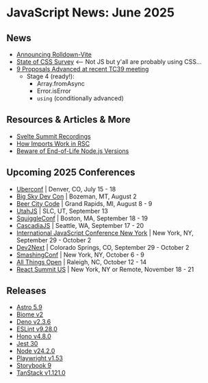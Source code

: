 # JavaScript News: June 2025

## News

- [Announcing Rolldown-Vite](https://voidzero.dev/posts/announcing-rolldown-vite)
- [State of CSS Survey](https://survey.devographics.com/en-US/survey/state-of-css/2025) <-- Not JS but y'all are probably using CSS...
- [9 Proposals Advanced at recent TC39 meeting](https://socket.dev/blog/tc39-advances-9-proposals)
  - Stage 4 (ready!): 
    - Array.fromAsync
    - Error.isError
    - `using` (conditionally advanced)

## Resources & Articles & More

- [Svelte Summit Recordings](https://www.youtube.com/playlist?list=PL8bMgX1kyZThKy_B41FQHk_xsHMQouV1Z#sveltesociety2025)
- [How Imports Work in RSC](https://overreacted.io/how-imports-work-in-rsc/)
- [Beware of End-of-Life Node.js Versions](https://nodejs.org/en/blog/announcements/node-18-eol-support)

## Upcoming 2025 Conferences

- [Uberconf](https://uberconf.com/) | Denver, CO, July 15 - 18
- [Big Sky Dev Con](https://bigskydevcon.com/) | Bozeman, MT, August 2
- [Beer City Code](https://www.beercitycode.com/) | Grand Rapids, MI, August 8 - 9
- [UtahJS](https://www.utahjs.com/conference) | SLC, UT, September 13
- [SquiggleConf](https://2025.squiggleconf.com/) | Boston, MA, September 18 - 19
- [CascadiaJS](https://cascadiajs.com/2025) | Seattle, WA, September 17 - 20
- [International JavaScript Conference New York](https://javascript-conference.com/new-york/) | New York, NY, September 29 - October 2
- [Dev2Next](https://www.dev2next.com/) | Colorado Springs, CO, September 29 - October 2
- [SmashingConf](https://smashingconf.com/ny-2025) | New York, NY, October 6 - 9
- [All Things Open](https://2025.allthingsopen.org/) | Raleigh, NC, October 12 - 14
- [React Summit US](https://reactsummit.us/) | New York, NY or Remote, November 18 - 21

## Releases

- [Astro 5.9](https://astro.build/blog/astro-590/)
- [Biome v2](https://biomejs.dev/blog/biome-v2/)
- [Deno v2.3.6](https://github.com/denoland/deno/releases/tag/v2.3.6)
- [ESLint v9.28.0](https://eslint.org/blog/2025/05/eslint-v9.28.0-released/)
- [Hono v4.8.0](https://github.com/honojs/hono/releases/tag/v4.8.0)
- [Jest 30](https://jestjs.io/blog/2025/06/04/jest-30)
- [Node v24.2.0](https://nodejs.org/en/blog/release/v24.2.0)
- [Playwright v1.53](https://dev.to/playwright/whats-new-in-playwright-v152-v153-fix-with-ai-describable-locators-and-more-dl9)
- [Storybook 9](https://storybook.js.org/blog/storybook-9/)
- [TanStack v1.121.0](https://github.com/TanStack/router/discussions/2863#discussioncomment-13104960)